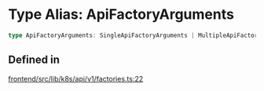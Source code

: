# Type Alias: ApiFactoryArguments

```ts
type ApiFactoryArguments: SingleApiFactoryArguments | MultipleApiFactoryArguments;
```

## Defined in

[frontend/src/lib/k8s/api/v1/factories.ts:22](https://github.com/headlamp-k8s/headlamp/blob/2481a1c9f2b4a69a9320466e7a455215b14b97b0/frontend/src/lib/k8s/api/v1/factories.ts#L22)
